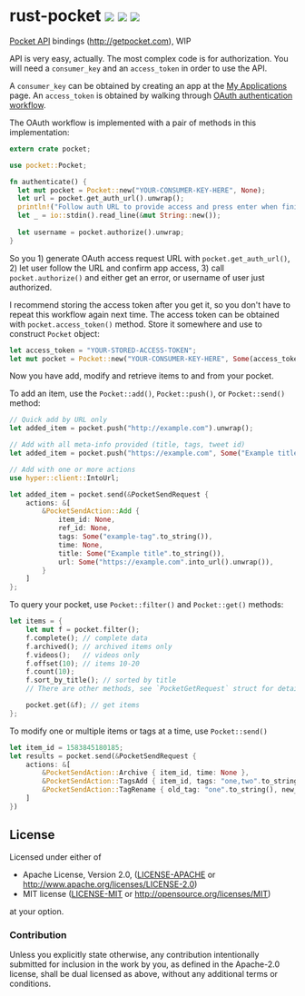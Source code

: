 # rust-pocket <a href="https://travis-ci.org/kstep/rust-pocket"><img src="https://img.shields.io/travis/kstep/rust-pocket.png?style=flat-square" /></a> <a href="https://crates.io/crates/pocket"><img src="https://img.shields.io/crates/d/pocket.png?style=flat-square" /></a> <a href="https://crates.io/crates/pocket"><img src="https://img.shields.io/crates/v/pocket.png?style=flat-square" /></a>

[Pocket API](http://getpocket.com/developer/docs/overview) bindings (http://getpocket.com), WIP

API is very easy, actually. The most complex code is for authorization.
You will need a `consumer_key` and an `access_token` in order to use the API.

A `consumer_key` can be obtained by creating an app at the [My Applications](http://getpocket.com/developer/apps/) page.
An `access_token` is obtained by walking through [OAuth authentication workflow](http://getpocket.com/developer/docs/authentication).

The OAuth workflow is implemented with a pair of methods in this implementation:

```rust
extern crate pocket;

use pocket::Pocket;

fn authenticate() {
  let mut pocket = Pocket::new("YOUR-CONSUMER-KEY-HERE", None);
  let url = pocket.get_auth_url().unwrap();
  println!("Follow auth URL to provide access and press enter when finished: {}", url);
  let _ = io::stdin().read_line(&mut String::new());
  
  let username = pocket.authorize().unwrap;
}
```

So you 1) generate OAuth access request URL with `pocket.get_auth_url()`, 2) let user follow the URL
and confirm app access,  3) call `pocket.authorize()` and either get an error,
or username of user just authorized.

I recommend storing the access token after you get it, so you don't have to repeat this workflow again next time.
The access token can be obtained with `pocket.access_token()` method. Store it somewhere and use to construct
`Pocket` object:

```rust
let access_token = "YOUR-STORED-ACCESS-TOKEN";
let mut pocket = Pocket::new("YOUR-CONSUMER-KEY-HERE", Some(access_token));
```

Now you have add, modify and retrieve items to and from your pocket.

To add an item, use the `Pocket::add()`, `Pocket::push()`, or `Pocket::send()` method:

```rust
// Quick add by URL only
let added_item = pocket.push("http://example.com").unwrap();

// Add with all meta-info provided (title, tags, tweet id)
let added_item = pocket.push("https://example.com", Some("Example title"), Some("example-tag"), Some("example_tweet_id")).unwrap();

// Add with one or more actions
use hyper::client::IntoUrl;

let added_item = pocket.send(&PocketSendRequest { 
    actions: &[
        &PocketSendAction::Add {
            item_id: None,
            ref_id: None,
            tags: Some("example-tag".to_string()),
            time: None,
            title: Some("Example title".to_string()), 
            url: Some("https://example.com".into_url().unwrap()), 
        }
    ]
};
```

To query your pocket, use `Pocket::filter()` and `Pocket::get()` methods:

```rust
let items = {
    let mut f = pocket.filter();
    f.complete(); // complete data
    f.archived(); // archived items only
    f.videos();   // videos only
    f.offset(10); // items 10-20
    f.count(10);
    f.sort_by_title(); // sorted by title
    // There are other methods, see `PocketGetRequest` struct for details

    pocket.get(&f); // get items
};
```

To modify one or multiple items or tags at a time, use `Pocket::send()`

```rust
let item_id = 1583845180185;
let results = pocket.send(&PocketSendRequest {
    actions: &[
        &PocketSendAction::Archive { item_id, time: None },
        &PocketSendAction::TagsAdd { item_id, tags: "one,two".to_string(), time: None },
        &PocketSendAction::TagRename { old_tag: "one".to_string(), new_tag: "1".to_string(), time: None },
    ]
})
```

## License

Licensed under either of

 * Apache License, Version 2.0, ([LICENSE-APACHE](LICENSE-APACHE) or http://www.apache.org/licenses/LICENSE-2.0)
 * MIT license ([LICENSE-MIT](LICENSE-MIT) or http://opensource.org/licenses/MIT)

at your option.

### Contribution

Unless you explicitly state otherwise, any contribution intentionally
submitted for inclusion in the work by you, as defined in the Apache-2.0
license, shall be dual licensed as above, without any additional terms or
conditions.
